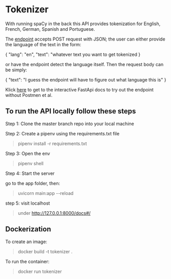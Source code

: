 # Tokenizer

With running spaCy in the back this API provides tokenization for English, French, German, Spanish and Portuguese. 

The [endpoint](https://tokenizer-citibeats.herokuapp.com/tokenizer) accepts POST request with JSON; the user can either provide the language of the text in the form:

{ 
"lang": "en",
"text": "whatever text you want to get tokenized
}


or have the endpoint detect the language itself. Then the request body can be simply:

{
"text": "I guess the endpoint will have to figure out what language this is"
}


Klick [here](https://tokenizer-citibeats.herokuapp.com/docs) to get to the interactive FastApi docs to try out the endpoint without Postmen et al. 

## To run the API locally follow these steps

Step 1: Clone the master branch repo into your local machine

Step 2: Create a pipenv using the requirements.txt file

> pipenv install -r requirements.txt

Step 3: Open the env

> pipenv shell

Step 4: Start the server

go to the app folder, then: 

> uvicorn main:app --reload

step 5: visit localhost 

> under http://127.0.0.1:8000/docs#/

## Dockerization 

To create an image:

> docker build -t tokenizer .

To run the container:

> docker run tokenizer











